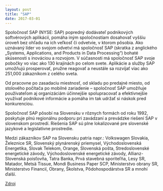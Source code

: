 ```yaml
---
layout: post
title: "SAP"
date: 2017-03-01
---
```

Spoločnosť SAP (NYSE: SAP) popredný dodávateľ podnikových softvérových aplikácií, pomáha iným spoločnostiam dosahovať vyššiu úroveň bez ohľadu na ich veľkosť či odvetvie, v ktorom pôsobia. Ako uznávaný líder vo svojom odvetví má spoločnosť SAP (skratka z anglického „Systems, Applications, and Products in Data Processing“) bohaté skúsenosti s inováciou a rozvojom. V súčasnosti má spoločnosť SAP svoje pobočky vo viac ako 130 krajinách po celom svete. Aplikácie a služby SAP umožňujú prosperovať, pružne reagovať a neustále sa rozvíjať viac ako 251,000 zákazníkom z celého sveta.

Od pracovne po zasadaciu miestnosť, od skladu po predajné miesto, od stolového počítača po mobilné zariadenie – spoločnosť SAP umožňuje používateľom aj organizáciám účinnejšie spolupracovať a efektívnejšie využívať podnikové informácie a pomáha im tak udržať si náskok pred konkurenciou.

Spoločnosť SAP pôsobí na Slovensku v rôznych formách od roku 1992, poskytuje plnú regionálnu podporu pri zavádzaní a prevádzke riešení SAP v slovenskom prostredí. Riešenia SAP sú plne lokalizované pre slovenské jazykové a legislatívne prostredie.

Medzi zákazníkov SAP na Slovensku patria napr.: Volkswagen Slovakia, Železnice SR, Slovenský plynárenský priemysel, Východoslovenská Energetika, Slovak Telekom, Orange, Slovenská pošta, Stredoslovenské energetické závody, Východoslovenské energetické závody, Allianz-Slovenská poisťovňa, Tatra Banka, Prvá stavebná sporiteľňa, Lesy SR, Matador, Metsä Tissue, Mondi Business Paper SCP, Ministerstvo obrany SR, Ministerstvo Financií, Obrany, Školstva, Pôdohospodárstva SR a mnohí ďalší.

[Zdroj](http://www.sapakademia.sk/sk/co-je-sap "Zdroj")